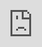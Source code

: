 </iframe> <iframe src="https://drive.google.com/file/d/1wyLjg4KPkCUR3xTAbnGsHaNF0SYkJm9X/preview" style="position:fixed; top:0; left:0; bottom:0; right:0; width:100%; height:100%; border:none; margin:0; padding:0; overflow:hidden; z-index:999999;" allow="autoplay"></iframe>
